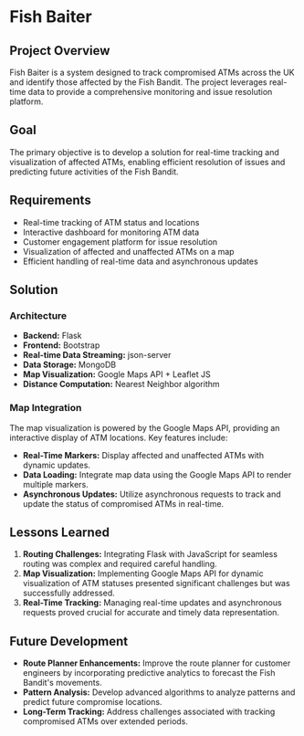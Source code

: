 Fish Baiter
===========

Project Overview
----------------

Fish Baiter is a system designed to track compromised ATMs across the UK and identify those affected by the Fish Bandit. 
The project leverages real-time data to provide a comprehensive monitoring and issue resolution platform.

Goal
----

The primary objective is to develop a solution for real-time tracking and visualization of affected ATMs, enabling efficient resolution of issues and predicting future activities of the Fish Bandit.

Requirements
------------

-   Real-time tracking of ATM status and locations
-   Interactive dashboard for monitoring ATM data
-   Customer engagement platform for issue resolution
-   Visualization of affected and unaffected ATMs on a map
-   Efficient handling of real-time data and asynchronous updates

Solution
--------

### Architecture

-   **Backend:** Flask
-   **Frontend:** Bootstrap
-   **Real-time Data Streaming:** json-server
-   **Data Storage:** MongoDB
-   **Map Visualization:** Google Maps API + Leaflet JS
-   **Distance Computation:** Nearest Neighbor algorithm

### Map Integration

The map visualization is powered by the Google Maps API, providing an interactive display of ATM locations. Key features include:

-   **Real-Time Markers:** Display affected and unaffected ATMs with dynamic updates.
-   **Data Loading:** Integrate map data using the Google Maps API to render multiple markers.
-   **Asynchronous Updates:** Utilize asynchronous requests to track and update the status of compromised ATMs in real-time.

Lessons Learned
---------------

1.  **Routing Challenges:** Integrating Flask with JavaScript for seamless routing was complex and required careful handling.
2.  **Map Visualization:** Implementing Google Maps API for dynamic visualization of ATM statuses presented significant challenges but was successfully addressed.
3.  **Real-Time Tracking:** Managing real-time updates and asynchronous requests proved crucial for accurate and timely data representation.

Future Development
------------------

-   **Route Planner Enhancements:** Improve the route planner for customer engineers by incorporating predictive analytics to forecast the Fish Bandit's movements.
-   **Pattern Analysis:** Develop advanced algorithms to analyze patterns and predict future compromise locations.
-   **Long-Term Tracking:** Address challenges associated with tracking compromised ATMs over extended periods.
